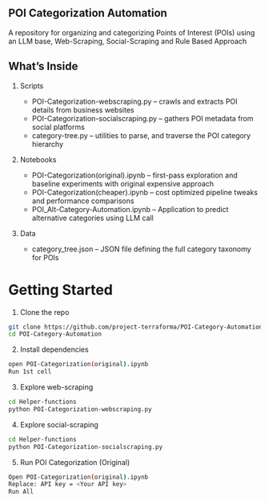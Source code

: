 ## POI Categorization Automation

A repository for organizing and categorizing Points of Interest (POIs) using an LLM base, Web-Scraping, Social-Scraping and Rule Based Approach

## What’s Inside

1. Scripts
   * POI-Categorization-webscraping.py – crawls and extracts POI details from business websites
   * POI-Categorization-socialscraping.py – gathers POI metadata from social platforms
   * category-tree.py – utilities to parse, and traverse the POI category hierarchy

2. Notebooks
   * POI-Categorization(original).ipynb – first-pass exploration and baseline experiments with original expensive approach
   * POI-Categorization(cheaper).ipynb – cost optimized pipeline tweaks and performance comparisons
   * POI_Alt-Category-Automation.ipynb – Application to predict alternative categories using LLM call

3. Data
   * category_tree.json – JSON file defining the full category taxonomy for POIs 

# Getting Started

1. Clone the repo  
  ```bash
  git clone https://github.com/project-terraforma/POI-Category-Automation
  cd POI-Category-Automation
  ```
2. Install dependencies
  ```bash
  open POI-Categorization(original).ipynb
  Run 1st cell
  ```

3. Explore web-scraping
  ```bash
  cd Helper-functions
  python POI-Categorization-webscraping.py
  ```

4. Explore social-scraping
  ```bash
  cd Helper-functions
  python POI-Categorization-socialscraping.py
  ```

5. Run POI Categorization (Original)
  ```bash
  Open POI-Categorization(original).ipynb
  Replace: API key = <Your API key>
  Run All
  ```